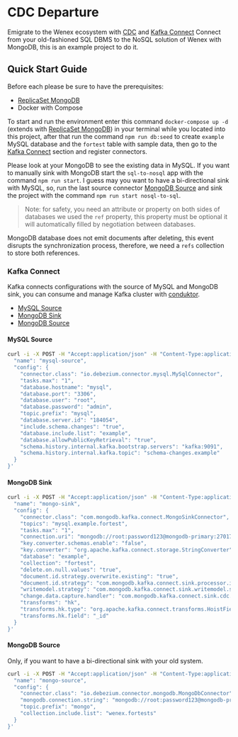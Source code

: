 # CDC Departure

Emigrate to the Wenex ecosystem with [CDC](https://www.confluent.io/learn/change-data-capture/) and [Kafka Connect](https://docs.confluent.io/platform/current/connect/index.html) Connect from your old-fashioned SQL DBMS to the NoSQL solution of Wenex with MongoDB, this is an example project to do it.

## Quick Start Guide

Before each please be sure to have the prerequisites:

- [ReplicaSet MongoDB](https://github.com/wenex-org/cdc-departure/tree/main/mongo-rs)
- Docker with Compose

To start and run the environment enter this command `docker-compose up -d` (extends with [ReplicaSet MongoDB](https://github.com/wenex-org/cdc-departure/tree/main/mongo-rs)) in your terminal while you located into this project, after that run the command `npm run db:seed` to create `example` MySQL database and the `fortest` table with sample data, then go to the [Kafka Connect](#kafka-connect) section and register connectors.

Please look at your MongoDB to see the existing data in MySQL. If you want to manually sink with MongoDB start the `sql-to-nosql` app with the command `npm run start`. I guess may you want to have a bi-directional sink with MySQL, so, run the last source connector [MongoDB Source](#mongodb-source) and sink the project with the command `npm run start nosql-to-sql`.

> Note: for safety, you need an attribute or property on both sides of databases we used the `ref` property, this property must be optional it will automatically filled by negotiation between databases.

MongoDB database does not emit documents after deleting, this event disrupts the synchronization process, therefore, we need a `refs` collection to store both references.

### Kafka Connect

Kafka connects configurations with the source of MySQL and MongoDB sink, you can consume and manage Kafka cluster with [conduktor](https://www.conduktor.io/).

- [MySQL Source](#mysql-source)
- [MongoDB Sink](#mongodb-sink)
- [MongoDB Source](#mongodb-source)

#### MySQL Source

```sh
curl -i -X POST -H "Accept:application/json" -H "Content-Type:application/json" localhost:8083/connectors/ -d '{
  "name": "mysql-source",
  "config": {
    "connector.class": "io.debezium.connector.mysql.MySqlConnector",
    "tasks.max": "1",
    "database.hostname": "mysql",
    "database.port": "3306",
    "database.user": "root",
    "database.password": "admin",
    "topic.prefix": "mysql",
    "database.server.id": "184054",
    "include.schema.changes": "true",
    "database.include.list": "example",
    "database.allowPublicKeyRetrieval": "true",
    "schema.history.internal.kafka.bootstrap.servers": "kafka:9091",
    "schema.history.internal.kafka.topic": "schema-changes.example"
  }
}'
```

#### MongoDB Sink

```sh
curl -i -X POST -H "Accept:application/json" -H "Content-Type:application/json" localhost:8083/connectors/ -d '{
  "name": "mongo-sink",
  "config": {
    "connector.class": "com.mongodb.kafka.connect.MongoSinkConnector",
    "topics": "mysql.example.fortest",
    "tasks.max": "1",
    "connection.uri": "mongodb://root:password123@mongodb-primary:27017,mongodb-secondary:27018,mongodb-arbiter:27019/?replicaSet=rs0&authSource=admin",
    "key.converter.schemas.enable": "false",
    "key.converter": "org.apache.kafka.connect.storage.StringConverter",
    "database": "example",
    "collection": "fortest",
    "delete.on.null.values": "true",
    "document.id.strategy.overwrite.existing": "true",
    "document.id.strategy": "com.mongodb.kafka.connect.sink.processor.id.strategy.ProvidedInKeyStrategy",
    "writemodel.strategy": "com.mongodb.kafka.connect.sink.writemodel.strategy.InsertOneDefaultStrategy",
    "change.data.capture.handler": "com.mongodb.kafka.connect.sink.cdc.debezium.rdbms.mysql.MysqlHandler",
    "transforms": "hk",
    "transforms.hk.type": "org.apache.kafka.connect.transforms.HoistField$Key",
    "transforms.hk.field": "_id"
  }
}'
```

#### MongoDB Source

Only, if you want to have a bi-directional sink with your old system.

```sh
curl -i -X POST -H "Accept:application/json" -H "Content-Type:application/json" localhost:8083/connectors/ -d '{
  "name": "mongo-source",
  "config": {
    "connector.class": "io.debezium.connector.mongodb.MongoDbConnector",
    "mongodb.connection.string": "mongodb://root:password123@mongodb-primary:27017,mongodb-secondary:27018,mongodb-arbiter:27019/?replicaSet=rs0&authSource=admin",
    "topic.prefix": "mongo",
    "collection.include.list": "wenex.fortests"
  }
}'
```
